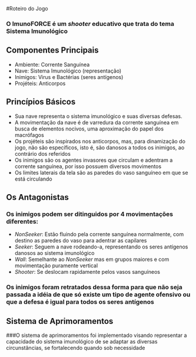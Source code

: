 ﻿#Roteiro do Jogo

### O ImunoFORCE é um *shooter* educativo que trata do tema Sistema Imunológico

## Componentes Principais
- Ambiente: Corrente Sanguínea
- Nave: Sistema Imunológico (representação)
- Inimigos: Virus e Bactérias (seres antígenos)
- Projéteis: Anticorpos

## Princípios Básicos
- Sua nave representa o sistema imunológico e suas diversas defesas.
- A movimentação da nave é de varredura da corrente sanguínea em busca de elementos nocivos, uma aproximação do papel dos macrófagos
- Os projéteis são inspirados nos anticorpos, mas, para dinamização do jogo, não são específicos, isto é, são danosos a todos os inimigos, ao contrário dos referidos
- Os inimigos são os agentes invasores que circulam e adentram a corrente sanguínea, por isso possuem diversos movimentos
- Os limites laterais da tela são as paredes do vaso sanguíneo em que se está circulando

## Os Antagonistas
###		Os inimigos podem ser ditinguidos por 4 movimentações diferentes:
- *NonSeeker*: Estão fluindo pela corrente sanguínea normalmente, com destino as paredes do vaso para adentrar as capilares
- *Seeker*: Seguem a nave rodeando-a, representando os seres antígenos danosos ao sistema imunológico
- *Wall*: Semelhante ao *NonSeeker* mas em grupos maiores e com movimentação puramente vertical
- *Shooter*: Se deslocam rapidamente pelos vasos sanguíneos
###		Os inimigos foram retratados dessa forma para que não seja passada a idéia de que só existe um tipo de agente ofensivo ou que a defesa é igual para todos os seres antígenos

## Sistema de Aprimoramentos
###O sistema de aprimoramentos foi implementado visando representar a capacidade do sistema imunológico de se adaptar as diversas circunstâncias, se fortalecendo quando sob necessidade